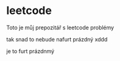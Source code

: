 # leetcode
Toto je můj prepozitář s leetcode problémy

tak snad to nebude nafurt prázdný xddd

je to furt prázdnmý 
